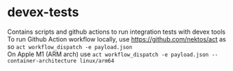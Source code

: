 
# devex-tests

Contains scripts and github actions to run integration tests with devex tools
To run Github Action workflow locally, use <https://github.com/nektos/act> as so `act workflow_dispatch -e payload.json` </br>
On Apple M1 (ARM arch) use `act workflow_dispatch -e payload.json --container-architecture linux/arm64`
